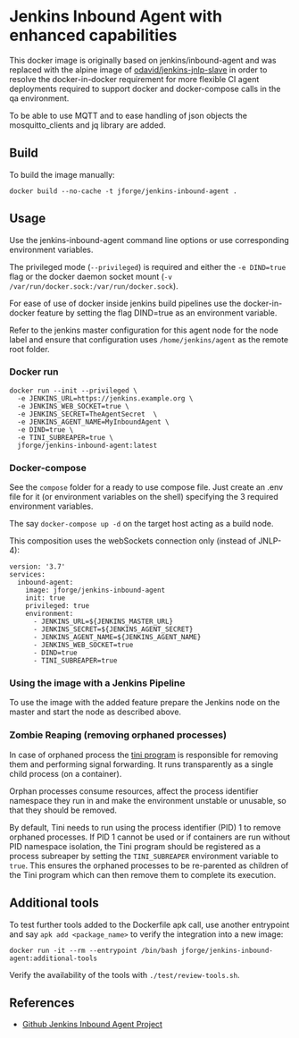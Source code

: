 # Jenkins Inbound Agent with enhanced capabilities

This docker image is originally based on jenkins/inbound-agent and was
replaced with the alpine image of [odavid/jenkins-jnlp-slave](https://hub.docker.com/r/odavid/jenkins-jnlp-slave)
in order to resolve the docker-in-docker requirement for more flexible CI agent 
deployments required to support docker and docker-compose calls in the qa environment.

To be able to use MQTT and to ease handling of json objects the mosquitto_clients
and jq library are added.

## Build

To build the image manually:

```
docker build --no-cache -t jforge/jenkins-inbound-agent .
```

## Usage

Use the jenkins-inbound-agent command line options or use corresponding environment variables.

The privileged mode (`--privileged`) is required and either the `-e DIND=true` flag
or the docker daemon socket mount (`-v /var/run/docker.sock:/var/run/docker.sock`).

For ease of use of docker inside jenkins build pipelines use the docker-in-docker feature
by setting the flag DIND=true as an environment variable.

Refer to the jenkins master configuration for this agent node for the node label
and ensure that configuration uses `/home/jenkins/agent` as the remote root folder.

### Docker run

```
docker run --init --privileged \
  -e JENKINS_URL=https://jenkins.example.org \
  -e JENKINS_WEB_SOCKET=true \
  -e JENKINS_SECRET=TheAgentSecret  \
  -e JENKINS_AGENT_NAME=MyInboundAgent \
  -e DIND=true \
  -e TINI_SUBREAPER=true \
  jforge/jenkins-inbound-agent:latest
```

### Docker-compose

See the `compose` folder for a ready to use compose file.
Just create an .env file for it (or environment variables on the shell) 
specifying the 3 required environment variables.

The say `docker-compose up -d` on the target host acting as a build node.

This composition uses the webSockets connection only (instead of JNLP-4):

```
version: '3.7'
services:
  inbound-agent:
    image: jforge/jenkins-inbound-agent
    init: true
    privileged: true
    environment:
      - JENKINS_URL=${JENKINS_MASTER_URL}
      - JENKINS_SECRET=${JENKINS_AGENT_SECRET}
      - JENKINS_AGENT_NAME=${JENKINS_AGENT_NAME}
      - JENKINS_WEB_SOCKET=true
      - DIND=true
      - TINI_SUBREAPER=true
```

### Using the image with a Jenkins Pipeline

To use the image with the added feature prepare the Jenkins node on the master
and start the node as described above.

### Zombie Reaping (removing orphaned processes)

In case of orphaned process the [tini program](https://github.com/krallin/tini)
is responsible for removing them and performing signal forwarding. 
It runs transparently as a single child process (on a container).

Orphan processes consume resources, affect the process identifier namespace they 
run in and make the environment unstable or unusable, so that they should be removed.

By default, Tini needs to run using the process identifier (PID) 1 to remove 
orphaned processes. If PID 1 cannot be used or if containers are run without 
PID namespace isolation, the Tini program should be registered as a process 
subreaper by setting the `TINI_SUBREAPER` environment variable to `true`.
This ensures the orphaned processes to be re-parented as children of the 
Tini program which can then remove them to complete its execution.

## Additional tools

To test further tools added to the Dockerfile apk call, use another entrypoint
and say `apk add <package_name>` to verify the integration into a new image:

```
docker run -it --rm --entrypoint /bin/bash jforge/jenkins-inbound-agent:additional-tools  
```

Verify the availability of the tools with `./test/review-tools.sh`.


## References

- [Github Jenkins Inbound Agent Project](https://github.com/jenkinsci/docker-inbound-agent)
